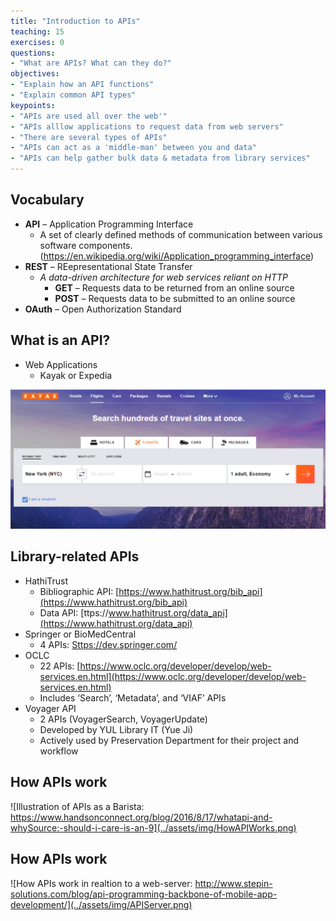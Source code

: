 ```yaml
---
title: "Introduction to APIs"
teaching: 15
exercises: 0
questions:
- "What are APIs? What can they do?"
objectives:
- "Explain how an API functions"
- "Explain common API types"
keypoints:
- "APIs are used all over the web'"
- "APIs alllow applications to request data from web servers"
- "There are several types of APIs"
- "APIs can act as a 'middle-man' between you and data"
- "APIs can help gather bulk data & metadata from library services"
---
```


## Vocabulary

- **API** – Application Programming Interface
    - A set of clearly defined methods of communication between various software
       components. (https://en.wikipedia.org/wiki/Application_programming_interface)
- **REST** – REepresentational State Transfer
    - _A data-driven architecture for web services reliant on HTTP_
       - **GET** – Requests data to be returned from an online source
       - **POST** – Requests data to be submitted to an online source
- **OAuth** – Open Authorization Standard

## What is an API?

- Web Applications 
    - Kayak or Expedia

![Graphic showing Kayak.com](../assets/img/kayak.png)

## Library-related APIs

- HathiTrust
    - Bibliographic API: [https://www.hathitrust.org/bib_api](https://www.hathitrust.org/bib_api)
    - Data API: [ttps://www.hathitrust.org/data_api](https://www.hathitrust.org/data_api)
- Springer or BioMedCentral
    - 4 APIs: [Sttps://dev.springer.com/](https://dev.springer.com/)
- OCLC
    - 22 APIs: [https://www.oclc.org/developer/develop/web-services.en.html](https://www.oclc.org/developer/develop/web-services.en.html)
    - Includes ‘Search’, ‘Metadata’, and ‘VIAF’ APIs
- Voyager API
    - 2 APIs (VoyagerSearch, VoyagerUpdate)
    - Developed by YUL Library IT (Yue Ji)
    - Actively used by Preservation Department for their project and workflow


## How APIs work

![Illustration of APIs as a Barista: https://www.handsonconnect.org/blog/2016/8/17/whatapi-and-whySource:-should-i-care-is-an-9](../assets/img/HowAPIWorks.png)


## How APIs work

![How APIs work in realtion to a web-server: http://www.stepin-solutions.com/blog/api-programming-backbone-of-mobile-app-development/](../assets/img/APIServer.png)

